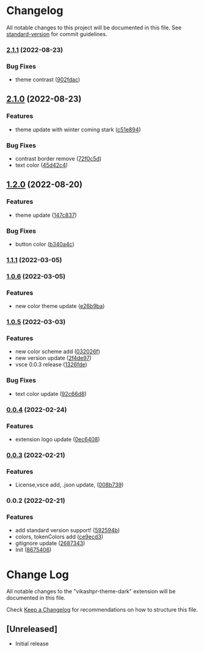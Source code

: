 # Changelog

All notable changes to this project will be documented in this file. See [standard-version](https://github.com/conventional-changelog/standard-version) for commit guidelines.

### [2.1.1](https://github.com/VikashPR/VikashPR-Theme-Dark/compare/v2.1.0...v2.1.1) (2022-08-23)


### Bug Fixes

* theme contrast ([902fdac](https://github.com/VikashPR/VikashPR-Theme-Dark/commit/902fdac326f4e3c02877890168cf9ff22d5f6fc2))

## [2.1.0](https://github.com/VikashPR/VikashPR-Theme-Dark/compare/v1.2.0...v2.1.0) (2022-08-23)


### Features

* theme update with winter coming stark ([c51e894](https://github.com/VikashPR/VikashPR-Theme-Dark/commit/c51e894b575a3e06cfe42c2b58950f77cea6e76e))


### Bug Fixes

* contrast border remove ([72f0c5d](https://github.com/VikashPR/VikashPR-Theme-Dark/commit/72f0c5d54a591287610a87e5fa00c1e324d6feb6))
* text color ([45d42c4](https://github.com/VikashPR/VikashPR-Theme-Dark/commit/45d42c49c3016c3e094341d89e855e50bf268617))

## [1.2.0](https://github.com/VikashPR/VikashPR-Theme-Dark/compare/v1.1.1...v1.2.0) (2022-08-20)


### Features

* theme update ([147c837](https://github.com/VikashPR/VikashPR-Theme-Dark/commit/147c837ac58dd15c0e789661ec796f997cca9817))


### Bug Fixes

* button color ([b340a4c](https://github.com/VikashPR/VikashPR-Theme-Dark/commit/b340a4c375b7dbfd820ad58c0a7448af8a9fd843))

### [1.1.1](https://github.com/VikashPR/VikashPR-Theme-Dark/compare/v1.1.0...v1.1.1) (2022-03-05)

### [1.0.6](https://github.com/VikashPR/VikashPR-Theme-Dark/compare/v1.0.5...v1.0.6) (2022-03-05)


### Features

* new color theme update ([e26b9ba](https://github.com/VikashPR/VikashPR-Theme-Dark/commit/e26b9badd4e15f7ee0fc1e5ce960acc36f8a9321))

### [1.0.5](https://github.com/VikashPR/VikashPR-Theme-Dark/compare/v0.0.4...v1.0.5) (2022-03-03)


### Features

* new color scheme add ([032026f](https://github.com/VikashPR/VikashPR-Theme-Dark/commit/032026f46682c00cea4a7f262000fd3ac59c5944))
* new version update ([2f4de97](https://github.com/VikashPR/VikashPR-Theme-Dark/commit/2f4de971fbbcb1f4f257faa8c426088d6907c7ec))
* vsce 0.0.3 release ([1326fde](https://github.com/VikashPR/VikashPR-Theme-Dark/commit/1326fde8219231ba73fd9b5dabf0739095f0583b))


### Bug Fixes

* text color update ([92c66d8](https://github.com/VikashPR/VikashPR-Theme-Dark/commit/92c66d8121c088ea5521584b792ebab3f0816697))

### [0.0.4](https://github.com/VikashPR/VikashPR-Theme-Dark/compare/v0.0.3...v0.0.4) (2022-02-24)


### Features

* extension logo update ([0ec6408](https://github.com/VikashPR/VikashPR-Theme-Dark/commit/0ec640851524bb636a4c2d2faf64921e30e3b64f))

### [0.0.3](https://github.com/VikashPR/VikashPR-Theme-Dark/compare/v0.0.2...v0.0.3) (2022-02-21)


### Features

* License,vsce add, .json update, ([008b739](https://github.com/VikashPR/VikashPR-Theme-Dark/commit/008b73915edcccbea5d35157ccd7c0ad03fe7aa8))

### 0.0.2 (2022-02-21)


### Features

* add standard version support! ([592594b](https://github.com/VikashPR/VikashPR-Theme-Dark/commit/592594ba18eb8c7e0b9256e18e91097f76f65f0e))
* colors, tokenColors add ([ce9ecd3](https://github.com/VikashPR/VikashPR-Theme-Dark/commit/ce9ecd3c97ccbefc355777e2e31efd76a841e06a))
* gitignore update ([2687343](https://github.com/VikashPR/VikashPR-Theme-Dark/commit/2687343580033e16e9da462069fc3ae6e0121400))
* Init ([8675406](https://github.com/VikashPR/VikashPR-Theme-Dark/commit/8675406f3376e5bd5c3f3fbb91ca1558d9684619))

# Change Log

All notable changes to the "vikashpr-theme-dark" extension will be documented in this file.

Check [Keep a Changelog](http://keepachangelog.com/) for recommendations on how to structure this file.

## [Unreleased]

- Initial release
